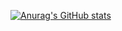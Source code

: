 [![Anurag's GitHub stats](https://github-readme-stats.vercel.app/api?username=Jungmin-Seo0527)](https://github.com/anuraghazra/github-readme-stats)
